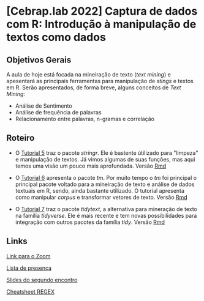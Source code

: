 # [Cebrap.lab 2022] Captura de dados com R: Introdução à manipulação de textos como dados

## Objetivos Gerais

A aula de hoje está focada na mineiração de texto (*text mining*) e apesentará as principais ferramentas para manipulação de *stings* e textos em R. Serão apresentados, de forma breve, alguns conceitos de *Text Mining*:

- Análise de Sentimento
- Análise de frequência de palavras
- Relacionamento entre palavras, n-gramas e correlação

## Roteiro

- O [Tutorial 5](https://github.com/thiagomeireles/cebraplab_captura_2022/blob/main/tutoriais/Tutorial_05.md) traz o pacote *stringr*. Ele é bastente útilizado para "limpeza" e manipulação de textos. Já vimos algumas de suas funções, mas aqui temos uma visão um pouco mais aprofundada. Versão [Rmd](https://github.com/thiagomeireles/cebraplab_captura_2022/blob/main/tutoriais/Tutorial_05.Rmd)

- O [Tutorial 6](https://github.com/thiagomeireles/cebraplab_captura_2022/blob/main/tutoriais/Tutorial_06.md) apresenta o pacote *tm*. Por muito tempo o *tm* foi principal o principal pacote voltado para a mineiração de texto e análise de dados textuais em R, sendo, ainda bastante utilizado. O tutorial apresenta como manipular *corpus* e transformar vetores de texto. Versão [Rmd](https://github.com/thiagomeireles/cebraplab_captura_2022/blob/main/tutoriais/Tutorial_06.Rmd)

- O [Tutorial 7](https://github.com/thiagomeireles/cebraplab_captura_2022/blob/main/tutoriais/Tutorial_07.md) traz o pacote *tidytext*, a alternativa para mineração de texto na família *tidyverse*. Ele é mais recente e tem novas possibilidades para integração com outros pacotes da família *tidy*. Versão [Rmd](https://github.com/thiagomeireles/cebraplab_captura_2022/blob/main/tutoriais/Tutorial_07.Rmd)

## Links

[Link para o Zoom](https://us06web.zoom.us/j/85860752372?pwd=My84Vk5KdldmQVB3eitCMGN0MDkzQT09)

[Lista de presença](https://docs.google.com/spreadsheets/d/1GafIearvoWGmK01mLFRWr5KLUWuwH54I7kyMT6qGN7k/edit#gid=764662017)

[Slides do segundo encontro](https://github.com/thiagomeireles/cebraplab_captura_2022/blob/main/slides/cebraplab___Captura_de_dados_com_R__Dia_3_.pdf)

[Cheatsheet REGEX](https://evoldyn.gitlab.io/evomics-2018/ref-sheets/R_strings.pdf)